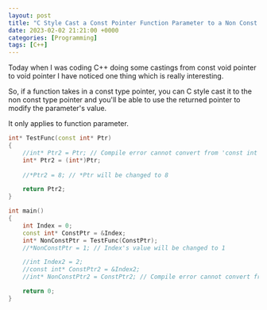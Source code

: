 ```yaml
---
layout: post
title: "C Style Cast a Const Pointer Function Parameter to a Non Const Pointer"
date: 2023-02-02 21:21:00 +0000
categories: [Programming]
tags: [C++]
---
```


Today when I was coding C++ doing some castings from const void pointer to void pointer I have noticed one thing which is really interesting.

So, if a function takes in a const type pointer, you can C style cast it to the non const type pointer and you'll be able to use the returned pointer to modify the parameter's value.

It only applies to function parameter.

```cpp
int* TestFunc(const int* Ptr)
{
	//int* Ptr2 = Ptr; // Compile error cannot convert from 'const int *' to 'int *'
	int* Ptr2 = (int*)Ptr;
	
	//*Ptr2 = 8; // *Ptr will be changed to 8

	return Ptr2;
}

int main()
{
	int Index = 0;
	const int* ConstPtr = &Index;
	int* NonConstPtr = TestFunc(ConstPtr);
	//*NonConstPtr = 1; // Index's value will be changed to 1

	//int Index2 = 2;
	//const int* ConstPtr2 = &Index2;
	//int* NonConstPtr2 = ConstPtr2; // Compile error cannot convert from 'const int *' to 'int *'

	return 0;
}
```